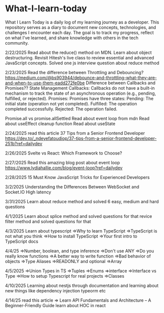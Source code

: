 # What-I-learn-today
What I Learn Today is a daily log of my learning journey as a developer. This repository serves as a diary to document new concepts, technologies, and challenges I encounter each day. The goal is to track my progress, reflect on what I've learned, and share knowledge with others in the tech community.

2/22/2025
Read about the reduce() method on MDN.
Learn about object destructuring.
Revisit Hitesh's live class to review essential and advanced JavaScript concepts.
Solved one js interview question about reduce method

2/23/2025
Read the difference between Throttling and Debouncing?
https://medium.com/@bs903944/debounce-and-throttling-what-they-are-and-when-to-use-them-eadd272fe0be
Difference between Callbacks and Promises??
State Management
Callbacks:
Callbacks do not have a built-in mechanism to track the state of an asynchronous operation (e.g., pending, fulfilled, or rejected).
Promises:
Promises have three states:
Pending: The initial state (operation not yet completed).
Fulfilled: The operation completed successfully.
Rejected: The operation failed.

Promise.all vs promise.allSettled
Read about event loop from mdn
Read about useEffect cleanup function
Read about useState 

2/24/2025
read this article 
37 Tips from a Senior Frontend Developer
https://dev.to/_ndeyefatoudiop/37-tips-from-a-senior-frontend-developer-251b?ref=dailydev

2/26/2025
Svelte vs React: Which Framework to Choose?

2/27/2025
Read this amazing blog post about event loop
https://www.lydiahallie.com/blog/event-loop?ref=dailydev

2/28/2025
15 Must Know JavaScript Tricks for Experienced Developers

3/2/2025
Understanding the Differences Between WebSocket and Socket.IO
High latency

3/31/2025
Learn about reduce method and solved 6 easy, medium and hard questions

4/1/2025
Learn about splice method and solved questions for that
revice filter method and solved questions for that

4/3/2025
Learn about typescript 
=>Why to learn TypeScript
=>TypeScript is not what you think
=>How to install TypeScript
=>Your first intro to TypeScript docs

4/4/25
=>Number, boolean, and type inference
=>Don't use ANY
=>Do you really know functions
=>A better way to write function
=>Bad behavior of objects
=>Type Aliases
=>READONLY and optional
=>Array

4/5/2025
=>Union Types in TS
=>Tuples
=>Enums
=>interface
=>Interface vs Type
=>How to setup Typescript for real projects
=>Classes

4/10/2025
Learning about nestjs through documentation and learning about new things like dependency injection typeorm etc

4/14/25
read this article => Learn API Fundamentals and Architecture – A Beginner-Friendly Guide
learn about HOC in react
